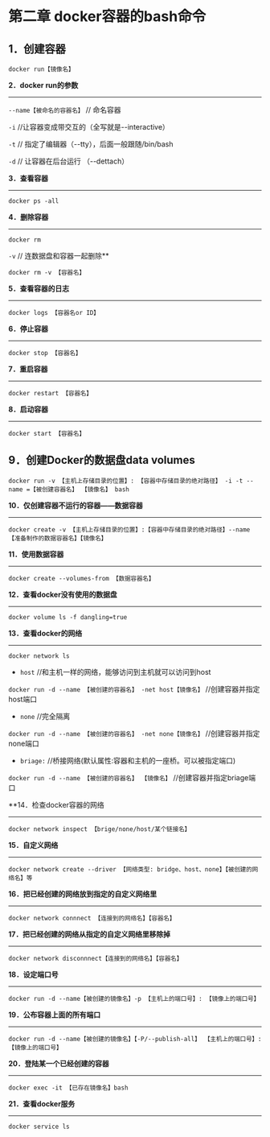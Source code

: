 第二章 docker容器的bash命令
==================
**1．创建容器**
--------------
`docker run【镜像名】`















**2．docker run的参数**















------------------















`--name【被命名的容器名】`    // 命名容器















`-i`     //让容器变成带交互的（全写就是--interactive）















`-t`     // 指定了编辑器（--tty），后面一般跟随/bin/bash















`-d`     // 让容器在后台运行 （--dettach）















**3．查看容器**















--------------















`docker ps -all`















**4．删除容器**















--------------















`docker rm`















`-v`  // 连数据盘和容器一起删除**















`docker rm -v 【容器名】`















**5．查看容器的日志**















--------------















`docker logs 【容器名or ID】`















**6．停止容器**















--------------















`docker stop 【容器名】`















**7．重启容器**















--------------















`docker restart 【容器名】`















**8．启动容器**















--------------















`docker start 【容器名】`















**9．创建Docker的数据盘data volumes**
--------------
`docker run -v 【主机上存储目录的位置】: 【容器中存储目录的绝对路径】 -i -t --name =【被创建容器名】 【镜像名】 bash`















**10．仅创建容器不运行的容器——数据容器**















--------------















`docker create -v 【主机上存储目录的位置】:【容器中存储目录的绝对路径】--name 【准备制作的数据容器名】【镜像名】`















**11．使用数据容器**















--------------















`docker create --volumes-from 【数据容器名】`















**12．查看docker没有使用的数据盘**















--------------















`docker volume ls -f dangling=true`















**13．查看docker的网络**















--------------















`docker network ls`















* `host` //和主机一样的网络，能够访问到主机就可以访问到host















`docker run -d --name 【被创建的容器名】 -net host【镜像名】` //创建容器并指定host端口















* `none` //完全隔离















`docker run -d --name 【被创建的容器名】 -net none【镜像名】` //创建容器并指定none端口















* `briage:` //桥接网络(默认属性:容器和主机的一座桥。可以被指定端口)















`docker run -d --name 【被创建的容器名】 【镜像名】` //创建容器并指定briage端口















**14．检查docker容器的网络















--------------















`docker network inspect 【brige/none/host/某个链接名】`















**15．自定义网络**















--------------















`docker network create --driver 【网络类型: bridge、host、none】【被创建的网络名】等`















**16．把已经创建的网络放到指定的自定义网络里**















--------------















`docker network connnect 【连接到的网络名】【容器名】`















**17．把已经创建的网络从指定的自定义网络里移除掉**















--------------















`docker network disconnnect【连接到的网络名】【容器名】`















**18．设定端口号**















--------------















`docker run -d --name【被创建的镜像名】-p 【主机上的端口号】: 【镜像上的端口号】`















**19．公布容器上面的所有端口**















--------------















`docker run -d --name【被创建的镜像名】【-P/--publish-all】 【主机上的端口号】: 【镜像上的端口号】`















**20．登陆某一个已经创建的容器**















--------------















`docker exec -it 【已存在镜像名】bash`















**21．查看docker服务**















--------------















`docker service ls`







